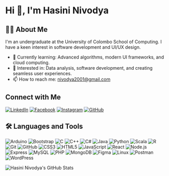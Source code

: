# Hi 👋, I'm Hasini Nivodya


## 👨‍💻 About Me

I'm an undergraduate at the University of Colombo School of Computing. I have a keen interest in software development and UI/UX design.

- 🌱 Currently learning: Advanced algorithms, modern UI frameworks, and cloud computing.
- 👀 Interested in: Data analysis, software development, and creating seamless user experiences.
- 📫 How to reach me: [nivodya2001@gmail.com](mailto:nivodya2001@gmail.com)

## Connect with Me

[![LinkedIn](https://img.shields.io/badge/LinkedIn-blue?style=flat&logo=linkedin)](https://www.linkedin.com/in/hasini-nivodya-baa82726a/)
[![Facebook](https://img.shields.io/badge/Facebook-blue?style=flat&logo=facebook)](https://www.facebook.com/profile.php?id=100080176241643)
[![Instagram](https://img.shields.io/badge/Instagram-purple?style=flat&logo=instagram)](https://www.instagram.com/hasinihewa/?hl=en)
[![GitHub](https://img.shields.io/badge/GitHub-black?style=flat&logo=github)](https://github.com/hasinihewa)





## 🛠️ Languages and Tools

![Arduino](https://img.shields.io/badge/Arduino-00979D?style=flat&logo=arduino&logoColor=white)
![Bootstrap](https://img.shields.io/badge/Bootstrap-563D7C?style=flat&logo=bootstrap&logoColor=white)
![C](https://img.shields.io/badge/C-A8B9CC?style=flat&logo=c&logoColor=white)
![C++](https://img.shields.io/badge/C++-00599C?style=flat&logo=c%2B%2B&logoColor=white)
![C#](https://img.shields.io/badge/C%23-239120?style=flat&logo=c-sharp&logoColor=white)
![Java](https://img.shields.io/badge/Java-007396?style=flat&logo=java&logoColor=white)
![Python](https://img.shields.io/badge/Python-3776AB?style=flat&logo=python&logoColor=white)
![Scala](https://img.shields.io/badge/Scala-DC322F?style=flat&logo=scala&logoColor=white)
![R](https://img.shields.io/badge/R-276DC3?style=flat&logo=r&logoColor=white)
![Git](https://img.shields.io/badge/Git-F05032?style=flat&logo=git&logoColor=white)
![GitHub](https://img.shields.io/badge/GitHub-181717?style=flat&logo=github&logoColor=white)
![CSS3](https://img.shields.io/badge/CSS3-1572B6?style=flat&logo=css3&logoColor=white)
![HTML5](https://img.shields.io/badge/HTML5-E34F26?style=flat&logo=html5&logoColor=white)
![JavaScript](https://img.shields.io/badge/JavaScript-F7DF1E?style=flat&logo=javascript&logoColor=white)
![React](https://img.shields.io/badge/React-61DAFB?style=flat&logo=react&logoColor=white)
![Node.js](https://img.shields.io/badge/Node.js-339933?style=flat&logo=nodedotjs&logoColor=white)
![Express](https://img.shields.io/badge/Express-000000?style=flat&logo=express&logoColor=white)
![MySQL](https://img.shields.io/badge/MySQL-4479A1?style=flat&logo=mysql&logoColor=white)
![PHP](https://img.shields.io/badge/PHP-777BB4?style=flat&logo=php&logoColor=white)
![MongoDB](https://img.shields.io/badge/MongoDB-47A248?style=flat&logo=mongodb&logoColor=white)
![Figma](https://img.shields.io/badge/Figma-F24E1E?style=flat&logo=figma&logoColor=white)
![Linux](https://img.shields.io/badge/Linux-FCC624?style=flat&logo=linux&logoColor=white)
![Postman](https://img.shields.io/badge/Postman-FF6C37?style=flat&logo=postman&logoColor=white)
![WordPress](https://img.shields.io/badge/WordPress-21759B?style=flat&logo=wordpress&logoColor=white)


![Hasini Nivodya's GitHub Stats](https://github-readme-stats.vercel.app/api?username=hasinihewa&show_icons=true)

